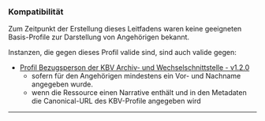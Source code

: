 ### Kompatibilität

Zum Zeitpunkt der Erstellung dieses Leitfadens waren keine geeigneten Basis-Profile zur Darstellung von Angehörigen bekannt.

Instanzen, die gegen dieses Profil valide sind, sind auch valide gegen:
 * [Profil Bezugsperson der KBV Archiv- und Wechselschnittstelle - v1.2.0](https://simplifier.net/pvs-archivierungs-undwechselschnittstelle/kbvprawbezugsperson)
   * sofern für den Angehörigen mindestens ein Vor- und Nachname angegeben wurde.   
   * wenn die Ressource einen Narrative enthält und in den Metadaten die Canonical-URL des KBV-Profile angegeben wird

---


